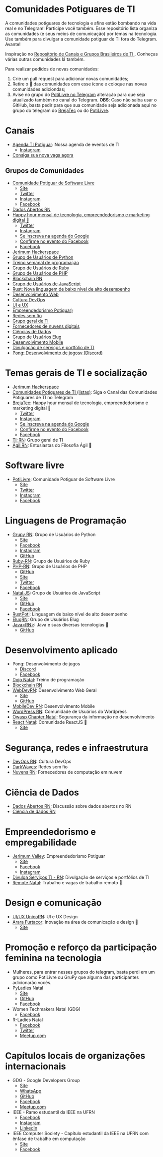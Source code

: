 Comunidades Potiguares de TI
=============

A comunidades potiguares de tecnologia e afins estão bombando na vida real e no Telegram! Participe você também. Esse repositório lista organiza as comunidades (e seus meios de comunicação) por temas na tecnologia. Use também para divulgar a comunidade potiguar de TI fora do Telegram. Avante!

Inspiração no [Repositório de Canais e Grupos Brasileiros de TI ](https://github.com/alexmoreno/telegram-br). Conheças várias outras comunidades lá também.

Para realizar pedidos de novas comunidades:

1. Crie um pull request para adicionar novas comunidades;
2. Retire o :triangular_flag_on_post: das comunidades com esse ícone e coloque nas novas comunidades adiciondas;
3. Avise no grupo do [PotiLivre no Telegram](http://t.me/potilivre) alteração para que seja atualizado também no canal do Telegram.
   **OBS**: Caso não saiba usar o GitHub, basta pedir para que sua comunidade seja adicionada aqui no grupo do telegram do [BrejaTec](http://t.me/brejatec) ou do [PotiLivre](http://t.me/potilivre). 

# Canais

- [Agenda TI Potiguar](http://t.me/agendatirn): Nossa agenda de eventos de TI
  - [Instagram](https://www.instagram.com/agendatipotiguar/)
- [Consiga sua nova vaga agora](http://t.me/VagasTIRN)

## Grupos de Comunidades
  - [Comunidade Potiguar de Software Livre](http://t.me/potilivre)
    - [Site](https://potilivre.org/)
    - [Twitter](http://www.twitter.com/potilivre)
    - [Instagram](https://www.instagram.com/potilivre_/)
    - [Facebook](https://www.facebook.com/PotiLivre)    
  - [Dados Abertos RN](http://t.me/dadosabertosrn)
  - [Happy hour mensal de tecnologia, empreendedorismo e marketing digital 🍻](http://t.me/brejatec)   
    - [Twitter](https://twitter.com/brejatec)
    - [Instagram](https://www.instagram.com/brejatec/)
    - [Se inscreva na agenda do Google](http://bit.ly/BrejaTecCalendario)
    - [Confirme no evento do Facebook](http://bitly.com/BrejaTecFBE)
    - [Facebook](https://www.facebook.com/brejatec/)    
  - [Jerimum Hackerspace](http://t.me/jerimumhs)
  - [Grupo de Usuários de Python](http://t.me/grupyrn)
  - [Treino semanal de programação](http://t.me/dojonatal)
  - [Grupo de Usuários de Ruby](http://t.me/ruby_rn)
  - [Grupo de Usuários de PHP](http://t.me/phprn)
  - [Blockchain RN](http://t.me/blockchainrn)
  - [Grupo de Usuários de JavaScript](http://t.me/natal_js)
  - [Rust: Nova linguagem de baixo nível de alto desempenho](http://t.me/rustpoti)
  - [Desenvolvimento Web](http://t.me/webdevrn)
  - [Cultura DevOps](http://t.me/devopsrn)
  - [UI e UX](http://t.me/uiuxrn)
  - [Empreendedorismo Potiguar)](http://t.me/jerimumvalley)
  - [Redes sem fio](http://t.me/darkwaves_group)
  - [Grupo geral de TI](http://t.me/TIdoRN)
  - [Fornecedores de nuvens digitais](http://t.me/nuvensrn)
  - [Ciências de Dados](http://t.me/cienciadedadosRN)
  - [Grupo de Usuários Elug](http://t.me/ElugRN)
  - [Desenvolvimento Mobile](http://t.me/MobileDevRN)
  - [Divulgação de serviços e portfólio de TI](http://t.me/RN_DivulgServsTI )
  - [Pong: Desenvolvimento de jogosv (Discord)](https://discordapp.com/invite/Nj44AKA)

# Temas gerais de TI e socialização

- [Jerimum Hackerspace](http://t.me/jerimumhs)
- [Comunidades Potiguares de TI (listas)](https://t.me/tipotiguar): Siga o Canal das Comunidades Potiguares de TI no Telegram
- [BrejaTec](http://t.me/brejatec): Happy hour mensal de tecnologia, empreendedorismo e marketing digital 🍻
  - [Twitter](https://twitter.com/brejatec)
  - [Instagram](https://www.instagram.com/brejatec/)
  - [Se inscreva na agenda do Google](http://bit.ly/BrejaTecCalendario)
  - [Confirme no evento do Facebook](http://bitly.com/BrejaTecFBE)
  - [Facebook](https://www.facebook.com/brejatec/)
- [TI-RN](http://t.me/TIdoRN): Grupo geral de TI
- [Ágil RN](http://t.me/agilrn): Entusiastas do Filosofia Ágil :triangular_flag_on_post:

# Software livre

- [PotiLivre](http://t.me/potilivre): Comunidade Potiguar de Software Livre
  - [Site](https://potilivre.org/)
  - [Twitter](http://www.twitter.com/potilivre)
  - [Instagram](https://www.instagram.com/potilivre_/)
  - [Facebook](https://www.facebook.com/PotiLivre)

# Linguagens de Programação

- [Grupy RN](http://t.me/grupyrn): Grupo de Usuários de Python
  - [Site](https://meetup.grupyrn.org/)
  - [Facebook](https://www.facebook.com/grupyrn/)
  - [Instagram](https://www.instagram.com/grupyrn/)
  - [GitHub](https://github.com/GruPyRN/)
- [Ruby-RN](http://t.me/ruby_rn): Grupo de Usuários de Ruby
- [PHP-RN](http://t.me/phprn): Grupo de Usuários de PHP
  - [GitHub](https://github.com/phprn)
  - [Site](http://www.phprn.org/)
  - [Twitter](https://twitter.com/php_rn)
  - [Facebook](https://www.facebook.com/groups/1686832664951730)
- [Natal JS](http://t.me/natal_js): Grupo de Usuários de JavaScript
  - [Site](http://nataljs.github.io/)
  - [GitHub](https://github.com/NatalJS)
  - [Facebook](https://www.facebook.com/nataljs/)
- [RustPoti](http://t.me/rustpoti): Linguagem de baixo nível de alto desempenho
- [ElugRN](http://t.me/ElugRN): Grupo de Usuários Elug 
- [Java\<RN\>](https://t.me/java_rn): Java e suas diversas tecnologias :triangular_flag_on_post:
  - [GitHub](http://github.com/java-rn)

# Desenvolvimento aplicado

- Pong: Desenvolvimento de jogos
  - [Discord](https://discordapp.com/invite/Nj44AKA)
  - [Facebook](https://www.facebook.com/groups/pongrn/)
- [Dojo Natal](http://t.me/dojonatal): Treino de programação
- [Blockchain RN](http://t.me/blockchainrn)
- [WebDevRN](http://t.me/webdevrn): Desenvolvimento Web Geral
  - [Site](https://webdevrn.org/)
  - [GitHub](https://github.com/WebDevRN)    
- [MobileDev RN](http://t.me/MobileDevRN): Desenvolvimento Mobile
- [WordPress RN](http://t.me/wordpressrn): Comunidade de Usuários do Wordpress
- [Owasp Chapter Natal](https://t.me/owaspnatal): Segurança da informação no desenvolvimento 
- [React Natal](https://t.me/joinchat/H1k6RhYZPseq9vZ1W8A5Eg): Comunidade ReactJS :triangular_flag_on_post:
  - [Site](https://react.natal.br/)


# Segurança, redes e infraestrutura

- [DevOps RN](http://t.me/devopsrn): Cultura DevOps
- [DarkWaves](http://t.me/darkwaves_group): Redes sem fio
- [Nuvens RN](http://t.me/nuvensrn): Fornecedores de computação em nuvem

# Ciência de Dados

- [Dados Abertos RN](http://t.me/dadosabertosrn): Discussão sobre dados abertos no RN
- [Ciência de dados RN](http://t.me/cienciadedadosRN) 

# Empreendedorismo e empregabilidade

- [Jerimum Valley](http://t.me/jerimumvalley): Empreendedorismo Potiguar
  - [Site](http://jerimumvalley.org/)
  - [Facebook](https://www.facebook.com/jerimumvalley/)
  - [Instagram](https://www.instagram.com/jerimumvalley)
- [Divulga Serviços TI - RN](http://t.me/RN_DivulgServsTI): Divulgação de serviços e portfólios de TI
- [Remote Natal](http://t.me/remotenatal): Trabalho e vagas de trabalho remoto :triangular_flag_on_post:

# Design e comunicação

- [UI/UX UnicoRN](http://t.me/uiuxrn): UI e UX Design
- [Arara Furtacor](https://t.me/afurtacor): Inovação na área de comunicação e design :triangular_flag_on_post:
  - [Site](http://afurtacor.online/)

# Promoção e reforço da participação feminina na tecnologia
- Mulheres, para entrar nesses grupos do telegram, basta perdi em um grupo como PotiLivre ou GruPy que alguma das participantes  adicionarão vocês.
- PyLadies Natal  
  - [Site](https://pyladiesnatal.github.io/)
  - [GitHub](https://github.com/PyLadiesNatal)
  - [Facebook](https://pt-br.facebook.com/PyLadiesNatal/)
- Women Techmakers Natal (GDG)
  - [Facebook](https://www.facebook.com/WTMNatal/)
- R-Ladies Natal
  - [Facebook](https://www.facebook.com/RLadiesNatal/)
  - [Twitter](https://twitter.com/rladiesnatal)
  - [Meetup.com](https://www.meetup.com/pt-BR/rladies-natal/)

# Capítulos locais de organizações internacionais

- GDG - Google Developers Group
  - [Site](http://gdg.natal.br/)
  - [WhatsApp](https://chat.whatsapp.com/5E6eeDXqEVs38rjqw92mrf)
  - [GitHub](https://github.com/gdg-natal)
  - [Facebook](https://www.facebook.com/gdgnatal/)  
  - [Meetup.com](https://www.meetup.com/pt-BR/GDG-Natal/)
- IEEE - Ramo estudantil da IEEE na UFRN
  - [Facebook](https://www.facebook.com/sb.ufrn/)
  - [Instagram](https://www.instagram.com/ieeeufrn/)
  - [LinkedIn](https://pt.linkedin.com/company/sb-ufrn)
- IEEE Computer Society - Capítulo estudantil da IEEE na UFRN com ênfase de trabalho em computação
  - [Site](http://sites.ieee.org/sb-ufrncs/)
  - [Facebook](https://www.facebook.com/csufrn/)

